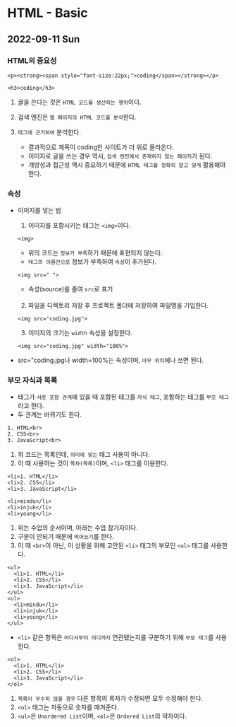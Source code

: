 # HTML - Basic
## 2022-09-11 Sun

### HTML의 중요성

```
<p><strong><span style="font-size:22px;">coding</span></strong></p>
```
```
<h3>coding</h3>
```
1. 글을 쓴다는 것은 `HTML 코드를 생산하는 행위`이다.
2. 검색 엔진은 `웹 페이지의 HTML 코드를 분석`한다.
3. `태그에 근거하여` 분석한다.
   
   * 결과적으로 제목이 coding인 사이트가 더 위로 올라온다.
   * 이미지로 글을 쓰는 경우 역시, `검색 엔진에서 존재하지 않는 페이지`가 된다.
   * 개방성과 접근성 역시 중요하기 때문에 `HTML 태그를 정확히 알고 맞게` 활용해야 한다.

### 속성

* 이미지를 넣는 법
   1. 이미지를 포함시키는 태그는 `<img>`이다.
   ```
   <img>
   ```
   * 위의 코드는 `정보가 부족`하기 때문에 표현되지 않는다.
   * `태그의 이름만으로` 정보가 부족하여 `속성`이 추가된다.

  ```
  <img src=" ">
  ```
   * 속성(source)를 줄여 `src`로 표기
  <br><br>
   2. 파일을 디렉토리 저장 후 프로젝트 폴더에 저장하여 파일명을 기입한다.
   ```
   <img src="coding.jpg">
   ``` 
   3. 이미지의 크기는 `width` 속성을 설정한다.
   ```
   <img src="coding.jpg" width="100%">
   ```

* src="coding.jpg나 width=100%는 속성이며, `아무 위치`에나 쓰면 된다.

### 부모 자식과 목록
* 태그가 `서로 포함 관계`에 있을 때 포함된 태그를 `자식 태그`, 포함하는 태그를 `부모 태그`라고 한다.
* 두 관계는 바뀌기도 한다.
```
1. HTML<br>
2. CSS<br>
3. JavaScript<br>
```
   1. 위 코드는 목록인데, `의미에 맞는` 태그 사용이 아니다.
   2. 이 때 사용하는 것이 `목차(목록)`이며, `<li>` 태그를 이용한다.
    
```
<li>1. HTML</li>
<li>2. CSS</li>
<li>3. JavaScript</li>

<li>mindu</li>
<li>injuk</li>
<li>young</li>
```   
   1. 위는 수업의 순서이며, 아래는 수업 참가자이다.
   2. 구분이 안되기 때문에 `띄어쓰기`를 한다.
   3. 이 때 `<br>`이 아닌, 이 상황을 위해 고안된 `<li>` 태그의 부모인 `<ul>` 태그를 사용한다.

```
<ul>
  <li>1. HTML</li>
  <li>2. CSS</li>
  <li>3. JavaScript</li>
</ul>
<ul>
  <li>mindu</li>
  <li>injuk</li>
  <li>young</li>
</ul>
```  

* `<li>` 같은 항목은 `어디서부터 어디까지` 연관됐는지를 구분하기 위해 `부모 태그`를 사용한다. 
```
<ol>
  <li>1. HTML</li>
  <li>2. CSS</li>
  <li>3. JavaScript</li>
</ol>
```  
   1. `목록이 무수히 많을 경우` 다른 항목의 목차가 수정되면 모두 수정해야 한다.
   2. `<ol>` 태그는 자동으로 숫자를 매겨준다.
   3. `<ul>`은 `Unordered List`이며, `<ol>`은 `Ordered List`의 약자이다.